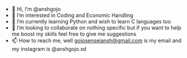- 👋 Hi, I’m @anshgojo
- 👀 I’m interested in Coding and Economic Handling
- 🌱 I’m currently learning Python and wish to learn C languages too
- 💞️ I’m looking to collaborate on nothing specific but if you want to help me boost my skills feel free to give me suggestions
- 📫 How to reach me, well gojosenseiansh@gmail.com is my email and my instagram is @anshgojo.xd

<!---
anshgojo/anshgojo is a ✨ special ✨ repository because its `README.md` (this file) appears on your GitHub profile.
You can click the Preview link to take a look at your changes.
--->
